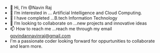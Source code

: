 - 👋 Hi, I’m @Navin Raj
- 👀 I’m interested in ... Artificial Intelligence and Cloud Computing.
- 🌱 I have completed ...B.tech Information Technology
- 💞️ I’m looking to collaborate on ...new projects and innovative ideas
- 📫 How to reach me ...reach me through my email govindannavinraj@gmail.com
- I'm a passionate coder looking forward for oppurtunities to collaborate and learn more.


